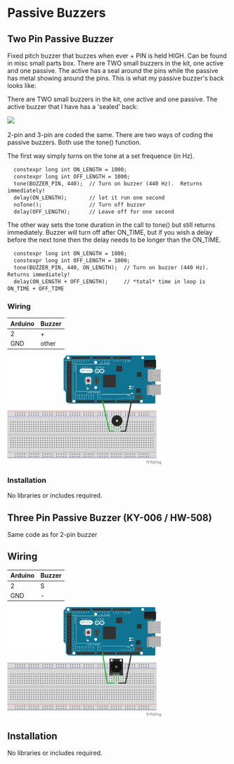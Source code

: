 # Passive Buzzers

## Two Pin Passive Buzzer
Fixed pitch buzzer that buzzes when ever + PIN is held HIGH.  Can be found in misc small parts box.  There
are TWO small buzzers in the kit, one active and one passive.  The active has a seal around the pins while
the passive has metal showing around the pins.  This is what my passive buzzer's back looks like:

 There are TWO small buzzers in the kit, one active and one passive.  The active buzzer that I have has a 'sealed' back:

<img src="https://user-images.githubusercontent.com/15940/207705848-e44a0dec-28ed-4292-8348-0756403816c2.jpeg" width="200">

2-pin and 3-pin are coded the same.  There are two ways of coding the passive buzzers.  Both use the tone() function.

The first way simply turns on the tone at a set frequence (in Hz).
```
  constexpr long int ON_LENGTH = 1000;
  constexpr long int OFF_LENGTH = 1000;
  tone(BUZZER_PIN, 440);  // Turn on buzzer (440 Hz).  Returns immediately!
  delay(ON_LENGTH);       // let it run one second
  noTone();               // Turn off buzzer
  delay(OFF_LENGTH);      // Leave off for one second
```

The other way sets the tone duration in the call to tone() but still returns immediately.  Buzzer will turn off after ON_TIME, but if you wish a delay
before the next tone then the delay needs to be longer than the ON_TIME.
```
  constexpr long int ON_LENGTH = 1000;
  constexpr long int OFF_LENGTH = 1000;
  tone(BUZZER_PIN, 440, ON_LENGTH);  // Turn on buzzer (440 Hz).  Returns immediately!
  delay(ON_LENGTH + OFF_LENGTH);     // *total* time in loop is ON_TIME + OFF_TIME
```

### Wiring
| Arduino | Buzzer |
| --- | --- |
| 2 | + |
| GND | other |

<img src="2PinPassiveBuzzer.png" width="350">

### Installation
No libraries or includes required.

## Three Pin Passive Buzzer (KY-006 / HW-508)
Same code as for 2-pin buzzer

## Wiring
| Arduino | Buzzer |
| --- | --- |
| 2 | S |
| GND | - |

<img src="3PinPassiveBuzzer.png" width="350">

## Installation
No libraries or includes required.
